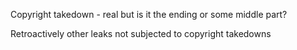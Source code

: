 Copyright takedown - real but is it the ending or some middle part?

Retroactively other leaks not subjected to copyright takedowns